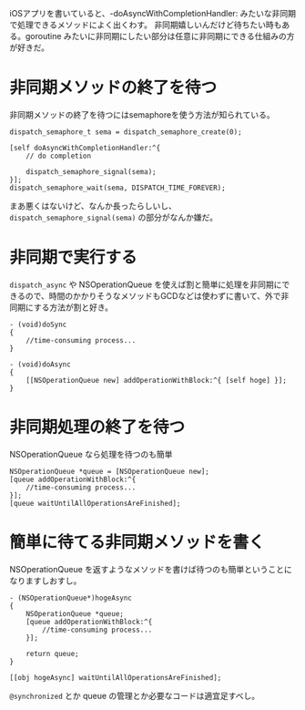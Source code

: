 iOSアプリを書いていると、-doAsyncWithCompletionHandler: みたいな非同期で処理できるメソッドによく出くわす。
非同期嬉しいんだけど待ちたい時もある。goroutine みたいに非同期にしたい部分は任意に非同期にできる仕組みの方が好きだ。

# 非同期メソッドの終了を待つ

非同期メソッドの終了を待つにはsemaphoreを使う方法が知られている。

```
dispatch_semaphore_t sema = dispatch_semaphore_create(0);

[self doAsyncWithCompletionHandler:^{
	// do completion

	dispatch_semaphore_signal(sema);
}];
dispatch_semaphore_wait(sema, DISPATCH_TIME_FOREVER);
```

まあ悪くはないけど、なんか長ったらしいし、`dispatch_semaphore_signal(sema)` の部分がなんか嫌だ。

# 非同期で実行する 
`dispatch_async` や NSOperationQueue を使えば割と簡単に処理を非同期にできるので、時間のかかりそうなメソッドもGCDなどは使わずに書いて、外で非同期にする方法が割と好き。

```
- (void)doSync
{
	//time-consuming process...
}

- (void)doAsync
{
	[[NSOperationQueue new] addOperationWithBlock:^{ [self hoge] }];
}
```

# 非同期処理の終了を待つ

NSOperationQueue なら処理を待つのも簡単

```
NSOperationQueue *queue = [NSOperationQueue new];
[queue addOperationWithBlock:^{
	//time-consuming process...
}];
[queue waitUntilAllOperationsAreFinished];
```

# 簡単に待てる非同期メソッドを書く

NSOperationQueue を返すようなメソッドを書けば待つのも簡単ということになりますしおすし。

```
- (NSOperationQueue*)hogeAsync
{
	NSOperationQueue *queue;
	[queue addOperationWithBlock:^{
		//time-consuming process...
	}];

	return queue;
}
```

```
[[obj hogeAsync] waitUntilAllOperationsAreFinished];
```

`@synchronized` とか queue の管理とか必要なコードは適宜足すべし。

